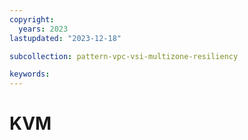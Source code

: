 ```yaml
---
copyright:
  years: 2023
lastupdated: "2023-12-18"

subcollection: pattern-vpc-vsi-multizone-resiliency

keywords:
---
```

# KVM

|  |  |  |  |  |
| - | - | - | - | - |
